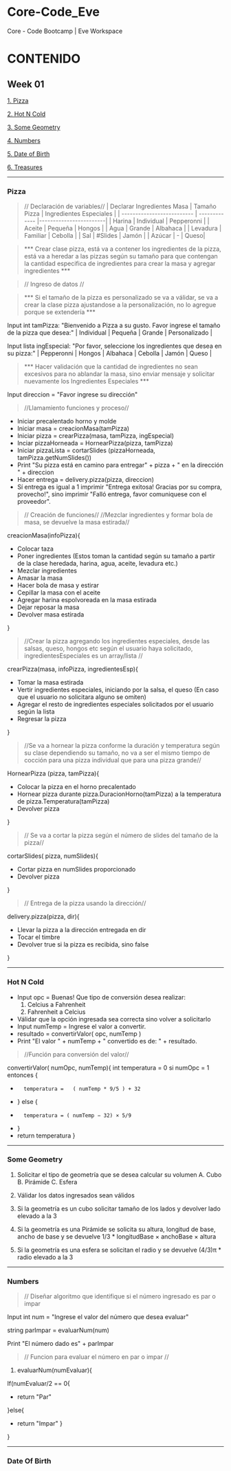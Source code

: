 # Core-Code_Eve
Core - Code Bootcamp | Eve Workspace

<h1>CONTENIDO </h1>

<h2>Week 01</h2>

[1. Pizza](https://github.com/ecruz1794/Core-Code_Eve/blob/main/README.md#pizza)

[2. Hot N Cold](https://github.com/ecruz1794/Core-Code_Eve/blob/main/README.md#hot-n-cold)

[3. Some Geometry](https://github.com/ecruz1794/Core-Code_Eve/blob/main/README.md#some-geometry)

[4. Numbers](https://github.com/ecruz1794/Core-Code_Eve/blob/main/README.md#numbers)

[5. Date of Birth](https://github.com/ecruz1794/Core-Code_Eve/blob/main/README.md#some-geometry)

[6. Treasures](https://github.com/ecruz1794/Core-Code_Eve/blob/main/README.md#some-geometry)

----------------------------------------------

<h3>Pizza</h3>

>// Declaración de variables//
| Declarar Ingredientes Masa | Tamaño Pizza | Ingredientes Especiales |
| -------------------------- | ------------- |------------------------|
| Harina | Individual | Pepperonni |
| Aceite | Pequeña | Hongos |
| Agua | Grande | Albahaca |
| Levadura | Familiar | Cebolla |
| Sal | #Slides | Jamón |
| Azúcar | - | Queso|
 
>*** Crear clase pizza, está va a contener los ingredientes de la pizza, está va a heredar a las pizzas según su tamaño para que contengan la cantidad especifica de ingredientes para crear la masa y agregar ingredientes ***
 
>// Ingreso de datos //
 
>*** Si el tamaño de la pizza es personalizado se va a válidar, se va a crear la clase pizza ajustandose a la personalización, no lo agregue porque se extendería ***

Input int tamPizza: "Bienvenido a Pizza a su gusto. Favor ingrese el tamaño de la pizza que desea:" | Individual | Pequeña | Grande | Personalizado |

Input lista ingEspecial: "Por favor, seleccione los ingredientes que desea en su pizza:" | Pepperonni | Hongos | Albahaca | Cebolla | Jamón | Queso |

>*** Hacer validación que la cantidad de ingredientes no sean excesivos para no ablandar la masa, sino enviar mensaje y solicitar nuevamente los Ingredientes Especiales ***

Input direccion = "Favor ingrese su dirección"

>//Llamamiento funciones y proceso//

- Iniciar precalentado horno y molde
- Iniciar masa = creacionMasa(tamPizza)
- Iniciar pizza = crearPizza(masa, tamPizza, ingEspecial)
- Inciar pizzaHorneada = HornearPizza(pizza, tamPizza)
- Iniciar pizzaLista = cortarSlides (pizzaHorneada, tamPizza.getNumSlides())
- Print "Su pizza está en camino para entregar" + pizza + " en la dirección " + direccion 
- Hacer entrega = delivery.pizza(pizza, direccion)
- Sí entrega es igual a 1 imprimir "Entrega exitosa! Gracias por su compra, provecho!", sino imprimir "Falló entrega, favor comuniquese con el proveedor". 

>// Creación de funciones//
>//Mezclar ingredientes y formar bola de masa, se devuelve la masa estirada//

creacionMasa(infoPizza){
 - Colocar taza
 - Poner ingredientes (Estos toman la cantidad según su tamaño a partir de la clase heredada, harina, agua, aceite, levadura etc.)
 - Mezclar ingredientes
 - Amasar la masa
 - Hacer bola de masa y estirar
 - Cepillar la masa con el aceite
 - Agregar harina espolvoreada en la masa estirada
 - Dejar reposar la masa
 - Devolver masa estirada
 
}

>//Crear la pizza agregando los ingredientes especiales, desde las salsas, queso, hongos etc según el usuario haya solicitado, ingredientesEspeciales es un array/lista //

crearPizza(masa, infoPizza, ingredientesEsp){
 - Tomar la masa estirada
 - Vertir ingredientes especiales, iniciando por la salsa, el queso (En caso que el usuario no solicitara alguno se omiten)
 - Agregar el resto de ingredientes especiales solicitados por el usuario según la lista
 -  Regresar la pizza
 
}

>//Se va a hornear la pizza conforme la duración y temperatura según su clase dependiendo su tamaño, no va a ser el mismo tiempo de cocción para una pizza individual que para una pizza grande//

HornearPizza (pizza, tamPizza){
- Colocar la pizza en el horno precalentado
- Hornear pizza durante pizza.DuracionHorno(tamPizza) a la temperatura de pizza.Temperatura(tamPizza)
- Devolver pizza

}

>// Se va a cortar la pizza según el número de slides del tamaño de la pizza//

cortarSlides( pizza, numSlides){
- Cortar pizza en numSlides proporcionado
- Devolver pizza

}

>// Entrega de la pizza usando la dirección//

delivery.pizza(pizza, dir){
- Llevar la pizza a la dirección entregada en dir
- Tocar el timbre
- Devolver true si la pizza es recibida, sino false

}

-------------------------------------------------------------------

<h3>Hot N Cold</h3>

- Input opc = Buenas! Que tipo de conversión desea realizar:
	1. Celcius a Fahrenheit
	2. Fahrenheit a Celcius
- Válidar que la opción ingresada sea correcta sino volver a solicitarlo
- Input numTemp = Ingrese el valor a convertir.
- resultado = convertirValor( opc, numTemp )
- Print "El valor " + numTemp + " convertido es de: " + resultado. 

>//Función para conversión del valor//

convertirValor( numOpc, numTemp){
int temperatura = 0
si numOpc = 1 entonces {
-		temperatura = 	( numTemp * 9/5 ) + 32
-	} else {
-		temperatura = ( numTemp − 32) × 5/9 
-	}
-	return temperatura
}

-------------------------------------------------------------

<h3>Some Geometry</h3>

1. Solicitar el tipo de geometría que se desea calcular su volumen
	A. Cubo 
	B. Pirámide 
	C. Esfera
	
2. Válidar los datos ingresados sean válidos

4. Si la geometría es un cubo solicitar tamaño de los lados y devolver lado elevado a la 3

6. Si la geometría es una Pirámide se solicita su altura, longitud de base, ancho de base y se devuelve 1/3 * longitudBase × anchoBase × altura

8. Si la geometría es una esfera se solicitan el radio y se devuelve (4/3)π * radio elevado a la 3

-------------------------------------------------------------------

<h3>Numbers</h3>

>// Diseñar algoritmo que identifique si el número ingresado es par o impar

Input int num = "Ingrese el valor del número que desea evaluar"

string parImpar = evaluarNum(num)

Print "El número dado es" + parImpar

>// Funcion para evaluar el número en par o impar //

1. evaluarNum(numEvaluar){

If(numEvaluar/2 == 0{
-	return "Par"

}else{
-	return "Impar"
	}

}

--------------------------------------------------------------------------------------

<h3>Date Of Birth</h3> 
